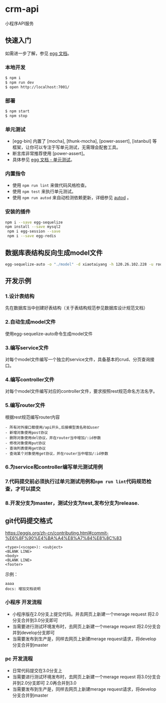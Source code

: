 # crm-api

小程序API服务

## 快速入门

<!-- 在此次添加使用文档 -->

如需进一步了解，参见 [egg 文档][egg]。

### 本地开发

```bash
$ npm i
$ npm run dev
$ open http://localhost:7001/
```

### 部署

```bash
$ npm start
$ npm stop
```

### 单元测试

- [egg-bin] 内置了 [mocha], [thunk-mocha], [power-assert], [istanbul] 等框架，让你可以专注于写单元测试，无需理会配套工具。
- 断言库非常推荐使用 [power-assert]。
- 具体参见 [egg 文档 - 单元测试](https://eggjs.org/zh-cn/core/unittest)。

### 内置指令

- 使用 `npm run lint` 来做代码风格检查。
- 使用 `npm test` 来执行单元测试。
- 使用 `npm run autod` 来自动检测依赖更新，详细参见 [autod](https://www.npmjs.com/package/autod) 。


[egg]: https://eggjs.org

### 安装的插件
```bash
npm i --save egg-sequelize
npm install --save mysql2
 npm i egg-session --save
 npm i --save egg-redis
```

## 数据库表结构反向生成model文件
```bash
egg-sequelize-auto -o "./model" -d xiaotaiyang -h 120.26.102.228 -u root -p 3306 -x accp  -e mysql

```

## 开发示例
### 1.设计表结构
先在数据库当中创建好表结构（关于表结构规范参见数据库设计规范文档）
### 2.自动生成model文件
使用egg-sequelize-auto命令生成model文件
### 3.编写service文件
对每个model文件编写一个独立的service文件，具备基本的crud、分页查询接口。
### 4.编写controller文件
对每个model文件编写对应的controller文件，要求按照rest规范命名方法名字。
### 5.编写router文件
根据rest规范编写router内容

    - 所有对外接口都使用/api开头,后接模型类名称如user
    - 新增对象使用post协议
    - 删除对象使用del协议，并在router当中增加/:id参数
    - 修改对象使用put协议
    - 查询列表使用get协议
    - 查询某个对象使用get协议，并在router当中增加/:id参数
### 6.为service和controller编写单元测试用例
### 7.代码提交前必须执行过单元测试用例和`npm run lint`代码规范检查，才可以提交
### 8.开发分支为master，测试分支为test,发布分支为release.
## git代码提交格式
https://eggjs.org/zh-cn/contributing.html#commit-%E6%8F%90%E4%BA%A4%E8%A7%84%E8%8C%83
```angular2html
<type>(<scope>): <subject>
<BLANK LINE>
<body>
<BLANK LINE>
<footer>
```
示例：
```angular2html
aaaa
docs: 增加文档说明
```

### 小程序 开发流程
- 小程序版在2.0分支上提交代码。并去网页上新建一个merage request 将2.0分支合并到3.0分支即可
- 当需要进行测试环境发布时，去网页上新建一个merage request 将2.0分支合并到develop分支即可
- 当需要发布到生产是，同样去网页上新建merage request请求，将develop 分支合并到master

### pc 开发流程
-  日常代码提交在3.0分支上
-  当需要进行测试环境发布时，去网页上新建一个merage request 将3.0分支合并到2.0分支即可  2.0再合并到3.0
-  当需要发布到生产是，同样去网页上新建merage request请求，将develop 分支合并到master
